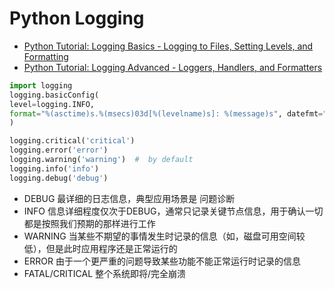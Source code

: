 # Python Logging

- [Python Tutorial: Logging Basics - Logging to Files, Setting Levels, and Formatting](https://www.youtube.com/watch?v=-ARI4Cz-awo&list=WL&index=23)
- [Python Tutorial: Logging Advanced - Loggers, Handlers, and Formatters](https://www.youtube.com/watch?v=jxmzY9soFXg)

```python
import logging
logging.basicConfig(
level=logging.INFO,
format="%(asctime)s.%(msecs)03d[%(levelname)s]: %(message)s", datefmt="%Y-%m-%d %H:%M:%S"
)

logging.critical('critical')
logging.error('error')
logging.warning('warning')  #  by default
logging.info('info')
logging.debug('debug')
```

- DEBUG 最详细的日志信息，典型应用场景是 问题诊断
- INFO 信息详细程度仅次于DEBUG，通常只记录关键节点信息，用于确认一切都是按照我们预期的那样进行工作
- WARNING 当某些不期望的事情发生时记录的信息（如，磁盘可用空间较低），但是此时应用程序还是正常运行的
- ERROR 由于一个更严重的问题导致某些功能不能正常运行时记录的信息
- FATAL/CRITICAL 整个系统即将/完全崩溃
